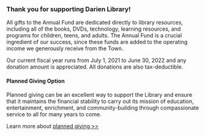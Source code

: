 <div class="row margin-bottom-10">
<div class="col-md-12">

<div class="row">
<div class="col-md-7">

### Thank you for supporting Darien Library!

All gifts to the Annual Fund are dedicated directly to library resources, including all of the books, DVDs, technology, learning resources, and programs for children, teens, and adults. The Annual Fund is a crucial ingredient of our success, since these funds are added to the operating income we generously receive from the Town.

Our current fiscal year runs from July 1, 2021 to June 30, 2022 and any donation amount is appreciated. All donations are also tax-deductible.
</div>
<div class="col-md-5">

#### Planned Giving Option
Planned giving can be an excellent way to support the Library and ensure that it maintains the financial stability to carry out its mission of education, entertainment, enrichment, and community-building through compassionate service to all for many years to come.

Learn more about [planned giving >>](http://dar.to/3kXtdsQ "Planned giving")
<br />
<br />

</div>
</div>


<!--The Annual Fund is a crucial ingredient of our success, since these funds are added to the operating income we generously receive from the Town. Your donations go directly to the purchase of all of the books, movies, and technology as well as the support of countless programming opportunities throughout the year, making Darien Library the intellectual and cultural heart of Darien.

Please give to Darien Library today. 

Any donation amount is appreciated. Your donation is tax deductible since the Library is a 501(c)(3) non-profit.-->

<div>
  <div id="bbox-root">
     </div>
  <script type="text/javascript">
       window.bboxInit = function () {
           bbox.showForm('5bc54255-c66b-4f0d-9076-7e9d405b2e2b');
       };
       (function () {
           var e = document.createElement('script'); e.async = true;
           e.src = 'https://bbox.blackbaudhosting.com/webforms/bbox-min.js';
           document.getElementsByTagName('head')[0].appendChild(e);
       } ());
</script></div>

</div>
</div>